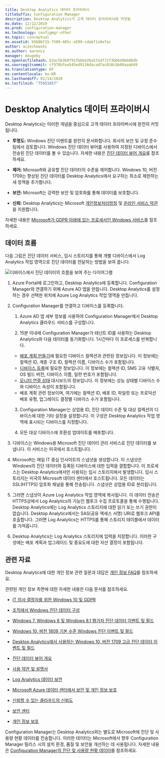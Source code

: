 ```yaml
---
title: Desktop Analytics 데이터 프라이버시
titleSuffix: Configuration Manager
description: Desktop Analytics가 고객 데이터 프라이버시에 커밋됨
ms.date: 12/12/2019
ms.prod: configuration-manager
ms.technology: configmgr-other
ms.topic: conceptual
ms.assetid: b5606f15-f589-485c-a599-cdabf1a9e7ac
author: aczechowski
ms.author: aaroncz
manager: dougeby
ms.openlocfilehash: b3ac5b3b9f91fbbb426a5314f72f3bb6d9b608db
ms.sourcegitcommit: cf978bfea545ed9116dacadfac830cbb08aaa649
ms.translationtype: HT
ms.contentlocale: ko-KR
ms.lasthandoff: 01/14/2020
ms.locfileid: "75951657"
---
```

# <a name="desktop-analytics-data-privacy"></a>Desktop Analytics 데이터 프라이버시

Desktop Analytics는 이러한 개념을 중심으로 고객 데이터 프라이버시에 완전히 커밋됩니다.

- **투명도:** Windows 진단 이벤트를 완전히 문서화합니다. 회사의 보안 및 규정 준수 팀에서 검토합니다. Windows 진단 데이터 뷰어를 사용하여 지정된 디바이스에서 전송된 진단 데이터를 볼 수 있습니다. 자세한 내용은 [진단 데이터 뷰어 개요](https://docs.microsoft.com/windows/configuration/diagnostic-data-viewer-overview)를 참조하세요.  

- **제어:** Microsoft와 공유할 진단 데이터의 수준을 제어합니다. Windows 10, 버전 1709는 향상된 진단 데이터를 Desktop Analytics에서 요구하는 최소로 제한하는 새 정책을 추가합니다.  

- **보안:** Microsoft는 강력한 보안 및 암호화를 통해 데이터를 보호합니다.  

- **신뢰:** Desktop Analytics는 Microsoft [개인정보처리방침](https://privacy.microsoft.com/privacystatement) 및 [온라인 서비스 약관](https://www.microsoftvolumelicensing.com/DocumentSearch.aspx?Mode=3&DocumentTypeId=46)을 지원합니다.  

자세한 내용은 [Microsoft가 GDPR 아래에 있는 프로세서인 Windows 서비스](https://docs.microsoft.com/windows/privacy/gdpr-it-guidance#windows-services-where-microsoft-is-the-processor-under-the-gdpr)를 참조하세요.<!-- 5353168 -->

## <a name="data-flow"></a>데이터 흐름

다음 그림은 진단 데이터 서비스, 임시 스토리지를 통해 개별 디바이스에서 Log Analytics 작업 영역으로 진단 데이터를 전달하는 방법을 보여 줍니다.

![디바이스에서 진단 데이터의 흐름을 보여 주는 다이어그램](media/da-data-flow.png)

1. Azure Portal에 로그인하고, Desktop Analytics에 등록합니다. Configuration Manager와 연결하기 위해 Azure AD 앱을 만듭니다. Desktop Analytics를 설정하는 경우 선택한 위치에 Azure Log Analytics 작업 영역을 만듭니다.  

2. Configuration Manager를 연결하고 디바이스를 등록합니다.  

    1. Azure AD 앱 세부 정보를 사용하여 Configuration Manager에서 Desktop Analytics 클라우드 서비스를 구성합니다.  

    2. 15분 이내에 Configuration Manager가 테넌트 ID를 사용하는 Desktop Analytics와 다음 데이터를 동기화합니다. 1시간마다 이 프로세스를 반복합니다.

      - [배포 계획 만들기](/configmgr/desktop-analytics/create-deployment-plans)에 필요한 디바이스 컬렉션과 관련된 정보입니다. 이 정보에는 컬렉션 ID, 계층 구조 ID, 컬렉션 이름, 디바이스 수가 포함됩니다. 
      - [디바이스 등록](/configmgr/desktop-analytics/enroll-devices)에 필요한 정보입니다. 이 정보에는 컬렉션 ID, SMS 고유 식별자, OS 빌드 버전, 디바이스 이름, 일련 번호가 포함됩니다.
      - [모니터 연결 상태](/configmgr/desktop-analytics/monitor-connection-health) 대시보드의 정보입니다. 이 정보에는 성능 상태별 디바이스 수와 디바이스 속성이 포함됩니다.
      - 배포 계획 관련 정보이며, 여기에는 컬렉션 ID, 배포 ID, 파일럿 또는 프로덕션 배포 유형, 업그레이드 결정별 디바이스 수가 포함됩니다.

    3. Configuration Manager는 상업용 ID, 진단 데이터 수준 및 대상 컬렉션의 디바이스에 대한 기타 설정을 설정합니다. 이 구성은 Desktop Analytics 작업 영역에 표시되는 디바이스를 지정합니다.  

    4. 모든 대상 디바이스에 호환성 업데이트를 배포합니다.  

3. 디바이스는 Windows용 Microsoft 진단 데이터 관리 서비스로 진단 데이터를 보냅니다. 이 서비스는 미국에서 호스트됩니다.  

4. Microsoft는 매일 IT 중심 인사이트의 스냅샷을 생성합니다. 이 스냅샷은 Windows의 진단 데이터와 등록된 디바이스에 대한 입력을 결합합니다. 이 프로세스는 Desktop Analytics에서만 사용되는 임시 스토리지에서 발생합니다. 임시 스토리지는 미국의 Microsoft 데이터 센터에서 호스트됩니다. 모든 데이터는 SSL(HTTPS) 암호화 채널을 통해 전송됩니다. 스냅샷은 상업용 ID로 분리됩니다.  

5. 그러면 스냅샷이 Azure Log Analytics 작업 영역에 복사됩니다. 이 데이터 전송은 HTTPS상에서 Log Analytics의 기능인 웹후크 수집 프로토콜을 통해 수행됩니다. Desktop Analytics에는 Log Analytics 스토리지에 대한 읽기 또는 쓰기 권한이 없습니다. Desktop Analytics에서는 SAS(공유 액세스 서명) URI로 웹후크 API를 호출합니다. 그러면 Log Analytics는 HTTPS를 통해 스토리지 테이블에서 데이터를 가져옵니다.

6. Desktop Analytics는 Log Analytics 스토리지에 입력을 저장합니다. 이러한 구성에는 배포 계획과 업그레이드 및 중요도에 대한 자산 결정이 포함됩니다.  

## <a name="other-resources"></a>관련 자료

Desktop Analytics에 대한 개인 정보 관련 질문과 대답은 [개인 정보 FAQ](/sccm/desktop-analytics/faq#privacy)를 참조하세요.

관련된 개인 정보 측면에 대한 자세한 내용은 다음 문서를 참조하세요.

- [IT 의사 결정자를 위한 Windows 10 및 GDPR](https://docs.microsoft.com/windows/privacy/gdpr-it-guidance)  

- [조직에서 Windows 진단 데이터 구성](https://docs.microsoft.com/windows/privacy/configure-windows-diagnostic-data-in-your-organization)  

- [Windows 7, Windows 8 및 Windows 8.1 평가자 진단 데이터 이벤트 및 필드](https://docs.microsoft.com/previous-versions/windows/it-pro/windows-8.1-and-8/appraiser-diagnostic-data-events-and-fields)  

- [Windows 10, 버전 1809 기본 수준 Windows 진단 이벤트 및 필드](https://docs.microsoft.com/windows/privacy/basic-level-windows-diagnostic-events-and-fields-1809)  

- [Desktop Analytics에서 사용하는 Windows 10, 버전 1709 고급 진단 데이터 이벤트 및 필드](https://docs.microsoft.com/windows/privacy/enhanced-diagnostic-data-windows-analytics-events-and-fields)  

- [진단 데이터 뷰어 개요](https://docs.microsoft.com/windows/privacy/diagnostic-data-viewer-overview)  

- [사용 약관 및 설명서](https://www.microsoftvolumelicensing.com/DocumentSearch.aspx?Mode=3&DocumentTypeId=31)  

- [Log Analytics 데이터 보안](https://docs.microsoft.com/azure/azure-monitor/platform/data-security)

- [Microsoft Azure 데이터 센터에서 보안 및 개인 정보 보호](https://azure.microsoft.com/global-infrastructure/)  

- [신뢰할 수 있는 클라우드의 신뢰도](https://azure.microsoft.com/overview/trusted-cloud/)  

- [보안 센터](https://www.microsoft.com/trustcenter)  

- [개인 정보 보호](https://www.privacyshield.gov/)  

Configuration Manager는 Desktop Analytics와는 별도로 Microsoft에 진단 및 사용량 현황 데이터를 전송합니다. 이러한 데이터는 Microsoft에서 향후 Configuration Manager 릴리스 시의 설치 환경, 품질 및 보안을 개선하는 데 사용됩니다. 자세한 내용은 [Configuration Manager의 진단 및 사용량 현황 데이터](/configmgr/core/plan-design/diagnostics/diagnostics-and-usage-data)를 참조하세요.
